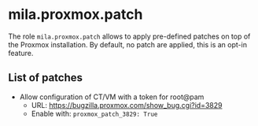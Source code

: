 # mila.proxmox.patch

The role `mila.proxmox.patch` allows to apply pre-defined patches on top of the
Proxmox installation. By default, no patch are applied, this is an opt-in
feature.

## List of patches

- Allow configuration of CT/VM with a token for root@pam
  - URL: https://bugzilla.proxmox.com/show_bug.cgi?id=3829
  - Enable with: `proxmox_patch_3829: True`
